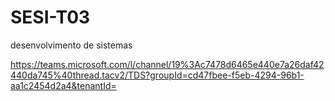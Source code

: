 # SESI-T03
desenvolvimento de sistemas

https://teams.microsoft.com/l/channel/19%3Ac7478d6465e440e7a26daf42440da745%40thread.tacv2/TDS?groupId=cd47fbee-f5eb-4294-96b1-aa1c2454d2a4&tenantId=